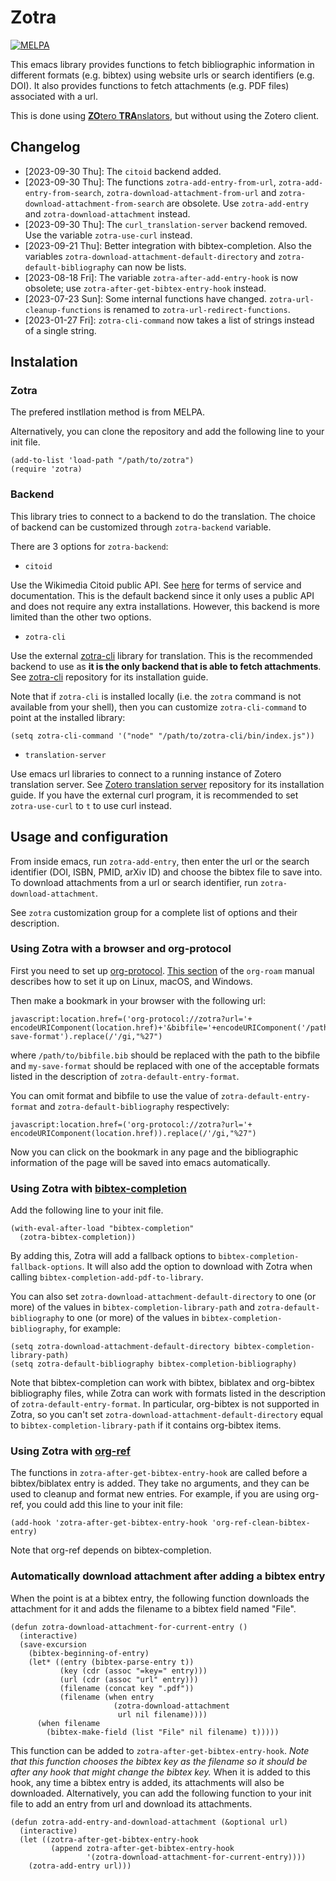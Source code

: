 # Zotra

[![MELPA](https://melpa.org/packages/zotra-badge.svg)](https://melpa.org/#/zotra)

This emacs library provides functions to fetch bibliographic information in different formats (e.g. bibtex) using website urls or search identifiers (e.g. DOI). 
It also provides functions to fetch attachments (e.g. PDF files) associated with a url.

This is done using [**ZO**tero **TRA**nslators](https://www.zotero.org/support/translators), but without using the Zotero client.


## Changelog

- [2023-09-30 Thu]: The `citoid` backend added.
- [2023-09-30 Thu]: The functions `zotra-add-entry-from-url`, `zotra-add-entry-from-search`, `zotra-download-attachment-from-url` and `zotra-download-attachment-from-search` are obsolete. Use `zotra-add-entry` and `zotra-download-attachment` instead.
- [2023-09-30 Thu]: The `curl_translation-server` backend removed. Use the variable `zotra-use-curl` instead.
- [2023-09-21 Thu]: Better integration with bibtex-completion. Also the variables `zotra-download-attachment-default-directory` and `zotra-default-bibliography` can now be lists.
- [2023-08-18 Fri]: The variable `zotra-after-add-entry-hook` is now obsolete; use `zotra-after-get-bibtex-entry-hook` instead.
- [2023-07-23 Sun]: Some internal functions have changed. `zotra-url-cleanup-functions` is renamed to `zotra-url-redirect-functions`.
- [2023-01-27 Fri]: `zotra-cli-command` now takes a list of strings instead of a single string.

## Instalation

### Zotra

The prefered instllation method is from MELPA.

Alternatively, you can clone the repository and add the following line to your init file.

``` emacs-lisp
(add-to-list 'load-path "/path/to/zotra")
(require 'zotra)
```

### Backend

This library tries to connect to a backend to do the translation.
The choice of backend can be customized through `zotra-backend` variable.

There are 3 options for `zotra-backend`:

- `citoid`

Use the Wikimedia Citoid public API.
See [here](https://en.wikipedia.org/api/rest_v1/#/Citation/getCitation) for terms of service and documentation.
This is the default backend since it only uses a public API and does not require any extra installations.
However, this backend is more limited than the other two options.

- `zotra-cli`

Use the external [zotra-cli](https://github.com/mpedramfar/zotra-cli) library for translation.
This is the recommended backend to use as **it is the only backend that is able to fetch attachments**.
See [zotra-cli](https://github.com/mpedramfar/zotra-cli) repository for its installation guide.

Note that if `zotra-cli` is installed locally (i.e. the `zotra` command is not available from your shell), then you can customize `zotra-cli-command` to point at the installed library:
```elisp
(setq zotra-cli-command '("node" "/path/to/zotra-cli/bin/index.js"))
```

- `translation-server`

Use emacs url libraries to connect to a running instance of Zotero translation server.
See [Zotero translation server](https://github.com/zotero/translation-server/) repository for its installation guide.
If you have the external curl program, it is recommended to set `zotra-use-curl` to `t` to use curl instead.


## Usage and configuration

From inside emacs, run `zotra-add-entry`, then enter the url or the search identifier (DOI, ISBN, PMID, arXiv ID) and choose the bibtex file to save into.
To download attachments from a url or search identifier, run `zotra-download-attachment`.

See `zotra` customization group for a complete list of options and their description.

### Using Zotra with a browser and org-protocol

First you need to set up [org-protocol](https://orgmode.org/worg/org-contrib/org-protocol.html). [This section](https://www.orgroam.com/manual.html#Installation-_00281_0029) of the `org-roam` manual describes how to set it up on Linux, macOS, and Windows.

Then make a bookmark in your browser with the following url:
```
javascript:location.href=('org-protocol://zotra?url='+ encodeURIComponent(location.href)+'&bibfile='+encodeURIComponent('/path/to/bibfile.bib')+'&format=my-save-format').replace(/'/gi,"%27")
```
where `/path/to/bibfile.bib` should be replaced with the path to the bibfile and `my-save-format` should be replaced with one of the acceptable formats listed in the description of `zotra-default-entry-format`.

You can omit format and bibfile to use the value of `zotra-default-entry-format` and `zotra-default-bibliography` respectively:
```
javascript:location.href=('org-protocol://zotra?url='+ encodeURIComponent(location.href)).replace(/'/gi,"%27")
```
Now you can click on the bookmark in any page and the bibliographic information of the page will be saved into emacs automatically.

### Using Zotra with [bibtex-completion](https://github.com/tmalsburg/helm-bibtex/)

Add the following line to your init file.
```emacs-lisp
(with-eval-after-load "bibtex-completion"
  (zotra-bibtex-completion))
```
By adding this, Zotra will add a fallback options to `bibtex-completion-fallback-options`.
It will also add the option to download with Zotra when calling `bibtex-completion-add-pdf-to-library`.

You can also set `zotra-download-attachment-default-directory` to one (or more) of the values in `bibtex-completion-library-path` and `zotra-default-bibliography` to one (or more) of the values in `bibtex-completion-bibliography`, for example:
```emacs-lisp
(setq zotra-download-attachment-default-directory bibtex-completion-library-path)
(setq zotra-default-bibliography bibtex-completion-bibliography)
```
Note that bibtex-completion can work with bibtex, biblatex and org-bibtex bibliography files, while Zotra can work with formats listed in the description of `zotra-default-entry-format`.
In particular, org-bibtex is not supported in Zotra, so you can't set `zotra-download-attachment-default-directory` equal to `bibtex-completion-library-path` if it contains org-bibtex items.

### Using Zotra with [org-ref](https://github.com/jkitchin/org-ref)

The functions in `zotra-after-get-bibtex-entry-hook` are called before a bibtex/biblatex entry is added.
They take no arguments, and they can be used to cleanup and format new entries.
For example, if you are using org-ref, you could add this line to your init file:
```emacs-lisp
(add-hook 'zotra-after-get-bibtex-entry-hook 'org-ref-clean-bibtex-entry)
```
Note that org-ref depends on bibtex-completion.

### Automatically download attachment after adding a bibtex entry

When the point is at a bibtex entry, the following function downloads the attachment for it and adds the filename to a bibtex field named "File".
```emacs-lisp
(defun zotra-download-attachment-for-current-entry ()
  (interactive)
  (save-excursion
    (bibtex-beginning-of-entry)
    (let* ((entry (bibtex-parse-entry t))
           (key (cdr (assoc "=key=" entry)))
           (url (cdr (assoc "url" entry)))
           (filename (concat key ".pdf"))
           (filename (when entry
                       (zotra-download-attachment
                        url nil filename))))
      (when filename
        (bibtex-make-field (list "File" nil filename) t)))))
```

This function can be added to `zotra-after-get-bibtex-entry-hook`. 
*Note that this function chooses the bibtex key as the filename so it should be after any hook that might change the bibtex key.*
When it is added to this hook, any time a bibtex entry is added, its attachments will also be downloaded.
Alternatively, you can add the following function to your init file to add an entry from url and download its attachments.

```emacs-lisp
(defun zotra-add-entry-and-download-attachment (&optional url)
  (interactive)
  (let ((zotra-after-get-bibtex-entry-hook
         (append zotra-after-get-bibtex-entry-hook
                 '(zotra-download-attachment-for-current-entry))))
    (zotra-add-entry url)))
```
